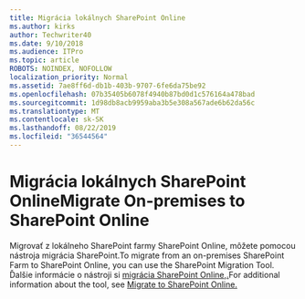 ```yaml
---
title: Migrácia lokálnych SharePoint Online
ms.author: kirks
author: Techwriter40
ms.date: 9/10/2018
ms.audience: ITPro
ms.topic: article
ROBOTS: NOINDEX, NOFOLLOW
localization_priority: Normal
ms.assetid: 7ae8ff6d-db1b-403b-9707-6fe6da75be92
ms.openlocfilehash: 07b35405b6078f4940b87bd0d1c576164a478bad
ms.sourcegitcommit: 1d98db8acb9959aba3b5e308a567ade6b62da56c
ms.translationtype: MT
ms.contentlocale: sk-SK
ms.lasthandoff: 08/22/2019
ms.locfileid: "36544564"
---
```

# <a name="migrate-on-premises-to-sharepoint-online"></a><span data-ttu-id="93c92-102">Migrácia lokálnych SharePoint Online</span><span class="sxs-lookup"><span data-stu-id="93c92-102">Migrate On-premises to SharePoint Online</span></span>

<span data-ttu-id="93c92-103">Migrovať z lokálneho SharePoint farmy SharePoint Online, môžete pomocou nástroja migrácia SharePoint.</span><span class="sxs-lookup"><span data-stu-id="93c92-103">To migrate from an on-premises SharePoint Farm to SharePoint Online, you can use the SharePoint Migration Tool.</span></span> <span data-ttu-id="93c92-104">Ďalšie informácie o nástroji si [migrácia SharePoint Online,.](https://go.microsoft.com/fwlink/?linkid=2019574)</span><span class="sxs-lookup"><span data-stu-id="93c92-104">For additional information about the tool, see [Migrate to SharePoint Online.](https://go.microsoft.com/fwlink/?linkid=2019574)</span></span>
  


